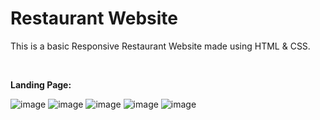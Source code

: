 # Restaurant Website
This is a basic Responsive Restaurant Website made using HTML & CSS.

<br>

**Landing Page:**

![image](https://github.com/Karanstwts/Restaurant-Website/assets/104305073/a4d02a8d-31ed-43a3-b8da-7f2a6e92715d)
![image](https://github.com/Karanstwts/Restaurant-Website/assets/104305073/77b227c6-99eb-4123-8ac4-a4979f8472dd)
![image](https://github.com/Karanstwts/Restaurant-Website/assets/104305073/fceccd7c-2271-4d44-9aab-18c231b209a4)
![image](https://github.com/Karanstwts/Restaurant-Website/assets/104305073/52d21cf9-bf2d-458d-a756-f21db0dab6f0)
![image](https://github.com/Karanstwts/Restaurant-Website/assets/104305073/651d5b14-00c0-495b-9431-2165296c0c6c)
